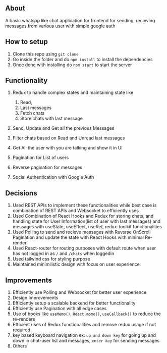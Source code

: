 ## About
A basic whatspp like chat application for frontend for sending, recieving messages from various user with simple google auth

## How to setup
1. Clone this repo using `git clone`
2. Go inside the folder and do `npm install` to install the dependencies
3. Once done with installing do `npm start` to start the server

## Functionality
1. Redux to handle complex states and maintaining state like 
    1. Read, 
    2. Last messages
    3. Fetch chats
    4. Store chats with last message

2. Send, Update and Get all the previous Messages
3. Filter chats based on Read and Unread last messages
4. Get All the user with you are talking and show it in UI
5. Pagination for List of users
6. Reverse pagination for messages
7. Social Authentication with Google Auth


## Decisions
1. Used REST APIs to implement these functionalities while best case is combination of REST APIs and Websocket to efficiently uses
2. Used Combination of React Hooks and Redux for storing chats, and handling state for User Information(list of user with last messages) and messages with useState, useEffect, useRef, redux-toolkit functionalities
3. Used Polling to send and recieve messages with Reverse OnScroll Pagination and update the state with React Hooks with minimal Re-render
4. Used React-router for routing purposes with default route when user has not logged in as `/` and `/chats` when loggedin 
5. Used tailwind css for styling purpose
6. Maintained minimilistic design with focus on user experience.

## Improvements
1. Efficiently use Polling and Websocket for better user experience
2. Design Improvements
3. Efficiently setup a scalable backend for better functionality
4. Efficiently use Pagination with all edge cases
5. Use of hooks like `useMemo()`, `React.momo()`, `useCallback()` to reduce the re-renders
6. Efficient uses of Redux functionalities and remove redux usage if not required
7. key based keyboard navigation ex: `up and down key` for going up and down in chat-user list and messages, `enter key` for sending messages
8. Others
